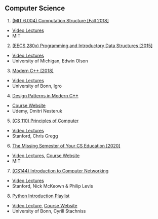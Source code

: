 ## Computer Science
1. [(MIT 6.004) Computation Structure [Fall 2018]]()
  - [Video Lectures](https://www.youtube.com/playlist?list=PLDSlqjcPpoL64CJdF0Qee5oWqGS6we_Yu)
  - MIT

2. [(EECS 280x) Programming and Introductory Data Structures [2015]]()
  - [Video Lectures](https://april.eecs.umich.edu/courses/eecs280_w16/)
  - University of Michigan, Edwin Olson

3. [Modern C++ [2018]]()
  - [Video Lectures](https://www.youtube.com/playlist?list=PLgnQpQtFTOGR50iIOtO36nK6aNPtVq98C)
  - University of Bonn, Igro

4. [Design Patterns in Modern C++]()
  - [Course Website](https://www.udemy.com/course/patterns-cplusplus/)
  - Udemy, Dmitri Nesteruk

5. [(CS 110) Principles of Computer]()
  - [Video Lectures](https://www.youtube.com/playlist?list=PLai-xIlqf4JmTNR9aPCwIAOySs1GOm8sQ)
  - Stanford, Chris Gregg

6. [The Missing Semester of Your CS Education [2020]]()
  - [Video Lectures](https://www.youtube.com/playlist?list=PLyzOVJj3bHQuloKGG59rS43e29ro7I57J), [Course Website](https://missing.csail.mit.edu/2020/course-shell/)
  - MIT
7. [(CS144) Introduction to Computer Networking]()
  - [Video Lectures](https://www.youtube.com/playlist?list=PLoCMsyE1cvdWKsLVyf6cPwCLDIZnOj0NS)
  - Stanford, Nick McKeown & Philip Levis 

8. [Python Introduction Playlist](https://www.youtube.com/playlist?list=PLgnQpQtFTOGRKTPxhXZ68kKAQtsy76s0S)
  - [Video Lecture](https://www.youtube.com/playlist?list=PLgnQpQtFTOGRKTPxhXZ68kKAQtsy76s0S), [Course Website](http://www.ipb.uni-bonn.de/python-intro/)
  - University of Bonn, Cyrill Stachniss
